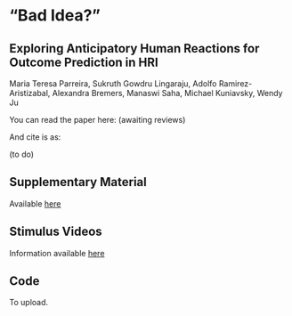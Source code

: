 # “Bad Idea?” 
## Exploring Anticipatory Human Reactions for Outcome Prediction in HRI

Maria Teresa Parreira, Sukruth Gowdru Lingaraju, Adolfo Ramirez-Aristizabal, Alexandra Bremers, Manaswi Saha, Michael Kuniavsky, Wendy Ju

You can read the paper here: (awaiting reviews)

And cite is as:

(to do)


## Supplementary Material

Available [here]()


## Stimulus Videos

Information available [here]()

## Code

To upload.



